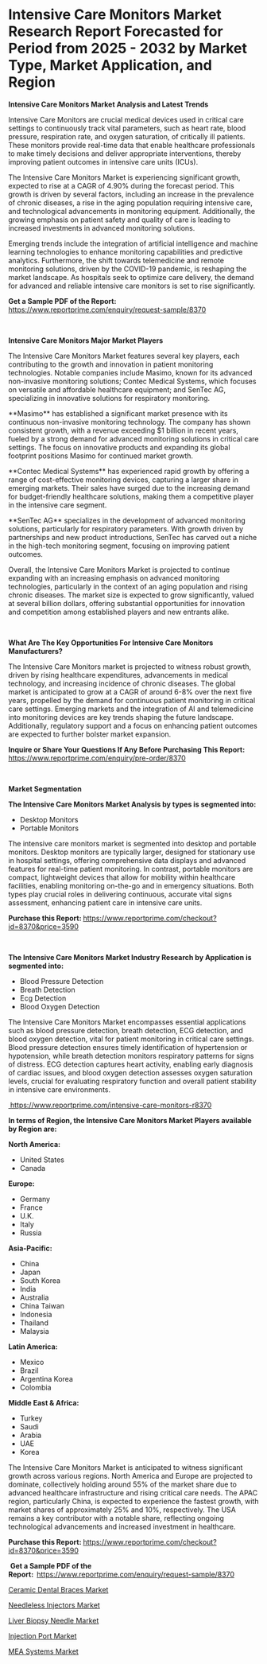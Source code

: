<p><h1>Intensive Care Monitors Market Research Report Forecasted for Period from 2025 -  2032 by Market Type, Market Application, and Region</h1></p><p><strong>Intensive Care Monitors Market Analysis and Latest Trends</strong></p>
<p><p>Intensive Care Monitors are crucial medical devices used in critical care settings to continuously track vital parameters, such as heart rate, blood pressure, respiration rate, and oxygen saturation, of critically ill patients. These monitors provide real-time data that enable healthcare professionals to make timely decisions and deliver appropriate interventions, thereby improving patient outcomes in intensive care units (ICUs).</p><p>The Intensive Care Monitors Market is experiencing significant growth, expected to rise at a CAGR of 4.90% during the forecast period. This growth is driven by several factors, including an increase in the prevalence of chronic diseases, a rise in the aging population requiring intensive care, and technological advancements in monitoring equipment. Additionally, the growing emphasis on patient safety and quality of care is leading to increased investments in advanced monitoring solutions.</p><p>Emerging trends include the integration of artificial intelligence and machine learning technologies to enhance monitoring capabilities and predictive analytics. Furthermore, the shift towards telemedicine and remote monitoring solutions, driven by the COVID-19 pandemic, is reshaping the market landscape. As hospitals seek to optimize care delivery, the demand for advanced and reliable intensive care monitors is set to rise significantly.</p></p>
<p><strong>Get a Sample PDF of the Report:&nbsp;</strong> <a href="https://www.reportprime.com/enquiry/request-sample/8370?utm_campaign=1170&utm_medium=2&utm_source=Github&utm_content=ia&utm_term=19032025&utm_id=intensive-care-monitors">https://www.reportprime.com/enquiry/request-sample/8370</a></p>
<p>&nbsp;</p>
<p><strong>Intensive Care Monitors Major Market Players</strong></p>
<p><p>The Intensive Care Monitors Market features several key players, each contributing to the growth and innovation in patient monitoring technologies. Notable companies include Masimo, known for its advanced non-invasive monitoring solutions; Contec Medical Systems, which focuses on versatile and affordable healthcare equipment; and SenTec AG, specializing in innovative solutions for respiratory monitoring.</p><p>**Masimo** has established a significant market presence with its continuous non-invasive monitoring technology. The company has shown consistent growth, with a revenue exceeding $1 billion in recent years, fueled by a strong demand for advanced monitoring solutions in critical care settings. The focus on innovative products and expanding its global footprint positions Masimo for continued market growth.</p><p>**Contec Medical Systems** has experienced rapid growth by offering a range of cost-effective monitoring devices, capturing a larger share in emerging markets. Their sales have surged due to the increasing demand for budget-friendly healthcare solutions, making them a competitive player in the intensive care segment.</p><p>**SenTec AG** specializes in the development of advanced monitoring solutions, particularly for respiratory parameters. With growth driven by partnerships and new product introductions, SenTec has carved out a niche in the high-tech monitoring segment, focusing on improving patient outcomes.</p><p>Overall, the Intensive Care Monitors Market is projected to continue expanding with an increasing emphasis on advanced monitoring technologies, particularly in the context of an aging population and rising chronic diseases. The market size is expected to grow significantly, valued at several billion dollars, offering substantial opportunities for innovation and competition among established players and new entrants alike.</p></p>
<p>&nbsp;</p>
<p><strong>What Are The Key Opportunities For Intensive Care Monitors Manufacturers?</strong></p>
<p><p>The Intensive Care Monitors market is projected to witness robust growth, driven by rising healthcare expenditures, advancements in medical technology, and increasing incidence of chronic diseases. The global market is anticipated to grow at a CAGR of around 6-8% over the next five years, propelled by the demand for continuous patient monitoring in critical care settings. Emerging markets and the integration of AI and telemedicine into monitoring devices are key trends shaping the future landscape. Additionally, regulatory support and a focus on enhancing patient outcomes are expected to further bolster market expansion.</p></p>
<p><strong>Inquire or Share Your Questions If Any Before Purchasing This Report:</strong> <a href="https://www.reportprime.com/enquiry/pre-order/8370?utm_campaign=1170&utm_medium=2&utm_source=Github&utm_content=ia&utm_term=19032025&utm_id=intensive-care-monitors">https://www.reportprime.com/enquiry/pre-order/8370</a></p>
<p>&nbsp;</p>
<p><strong>Market Segmentation</strong></p>
<p><strong>The Intensive Care Monitors Market Analysis by types is segmented into:</strong></p>
<p><ul><li>Desktop Monitors</li><li>Portable Monitors</li></ul></p>
<p><p>The intensive care monitors market is segmented into desktop and portable monitors. Desktop monitors are typically larger, designed for stationary use in hospital settings, offering comprehensive data displays and advanced features for real-time patient monitoring. In contrast, portable monitors are compact, lightweight devices that allow for mobility within healthcare facilities, enabling monitoring on-the-go and in emergency situations. Both types play crucial roles in delivering continuous, accurate vital signs assessment, enhancing patient care in intensive care units.</p></p>
<p><strong>Purchase this Report:&nbsp;</strong><a href="https://www.reportprime.com/checkout?id=8370&price=3590&utm_campaign=1170&utm_medium=2&utm_source=Github&utm_content=ia&utm_term=19032025&utm_id=intensive-care-monitors">https://www.reportprime.com/checkout?id=8370&price=3590</a></p>
<p>&nbsp;</p>
<p><strong>The Intensive Care Monitors Market Industry Research by Application is segmented into:</strong></p>
<p><ul><li>Blood Pressure Detection</li><li>Breath Detection</li><li>Ecg Detection</li><li>Blood Oxygen Detection</li></ul></p>
<p><p>The Intensive Care Monitors Market encompasses essential applications such as blood pressure detection, breath detection, ECG detection, and blood oxygen detection, vital for patient monitoring in critical care settings. Blood pressure detection ensures timely identification of hypertension or hypotension, while breath detection monitors respiratory patterns for signs of distress. ECG detection captures heart activity, enabling early diagnosis of cardiac issues, and blood oxygen detection assesses oxygen saturation levels, crucial for evaluating respiratory function and overall patient stability in intensive care environments.</p></p>
<p><a href="https://www.reportprime.com/intensive-care-monitors-r8370?utm_campaign=1170&utm_medium=2&utm_source=Github&utm_content=ia&utm_term=19032025&utm_id=intensive-care-monitors">&nbsp;https://www.reportprime.com/intensive-care-monitors-r8370</a></p>
<p><strong>In terms of Region, the Intensive Care Monitors Market Players available by Region are:</strong></p>
<p>
    <p> <strong> North America: </strong>
        <ul>
            <li>United States</li>
            <li>Canada</li>
        </ul>
        </p> 
    <p> <strong> Europe: </strong>
        <ul>
            <li>Germany</li>
            <li>France</li>
            <li>U.K.</li>
            <li>Italy</li>
            <li>Russia</li>
        </ul>
        </p> 
    <p> <strong> Asia-Pacific: </strong>
        <ul>
            <li>China</li>
            <li>Japan</li>
            <li>South Korea</li>
            <li>India</li>
            <li>Australia</li>
            <li>China Taiwan</li>
            <li>Indonesia</li>
            <li>Thailand</li>
            <li>Malaysia</li>
        </ul>
        </p> 
    <p> <strong> Latin America: </strong>
        <ul>
            <li>Mexico</li>
            <li>Brazil</li>
            <li>Argentina Korea</li>
            <li>Colombia</li>
        </ul>
        </p> 
    <p> <strong> Middle East & Africa: </strong>
        <ul>
            <li>Turkey</li>
            <li>Saudi</li>
            <li>Arabia</li>
            <li>UAE</li>
            <li>Korea</li>
        </ul>
    </p>
    </p>
<p><p>The Intensive Care Monitors Market is anticipated to witness significant growth across various regions. North America and Europe are projected to dominate, collectively holding around 55% of the market share due to advanced healthcare infrastructure and rising critical care needs. The APAC region, particularly China, is expected to experience the fastest growth, with market shares of approximately 25% and 10%, respectively. The USA remains a key contributor with a notable share, reflecting ongoing technological advancements and increased investment in healthcare.</p></p>
<p><strong>Purchase this Report: </strong><a href="https://www.reportprime.com/checkout?id=8370&price=3590&utm_campaign=1170&utm_medium=2&utm_source=Github&utm_content=ia&utm_term=19032025&utm_id=intensive-care-monitors">https://www.reportprime.com/checkout?id=8370&price=3590</a></p>
<p>&nbsp;<strong>Get a Sample PDF of the Report:&nbsp;&nbsp;</strong><a href="https://www.reportprime.com/enquiry/request-sample/8370?utm_campaign=1170&utm_medium=2&utm_source=Github&utm_content=ia&utm_term=19032025&utm_id=intensive-care-monitors">https://www.reportprime.com/enquiry/request-sample/8370</a></p>
<p><strong></strong></p>
<p><p><a href="https://github.com/genayziben/Market-Research-Report-List-1/blob/main/ceramic-dental-braces-market.md?utm_campaign=1170&utm_medium=2&utm_source=Github&utm_content=ia&utm_term=19032025&utm_id=intensive-care-monitors">Ceramic Dental Braces Market</a></p><p><a href="https://github.com/elitasvimal/Market-Research-Report-List-1/blob/main/needleless-injectors-market.md?utm_campaign=1170&utm_medium=2&utm_source=Github&utm_content=ia&utm_term=19032025&utm_id=intensive-care-monitors">Needleless Injectors Market</a></p><p><a href="https://github.com/saklpelzami95/Market-Research-Report-List-1/blob/main/liver-biopsy-needle-market.md?utm_campaign=1170&utm_medium=2&utm_source=Github&utm_content=ia&utm_term=19032025&utm_id=intensive-care-monitors">Liver Biopsy Needle Market</a></p><p><a href="https://github.com/meuskocov/Market-Research-Report-List-1/blob/main/injection-port-market.md?utm_campaign=1170&utm_medium=2&utm_source=Github&utm_content=ia&utm_term=19032025&utm_id=intensive-care-monitors">Injection Port Market</a></p><p><a href="https://github.com/beroxiluwaya/Market-Research-Report-List-1/blob/main/mea-systems-market.md?utm_campaign=1170&utm_medium=2&utm_source=Github&utm_content=ia&utm_term=19032025&utm_id=intensive-care-monitors">MEA Systems Market</a></p></p>